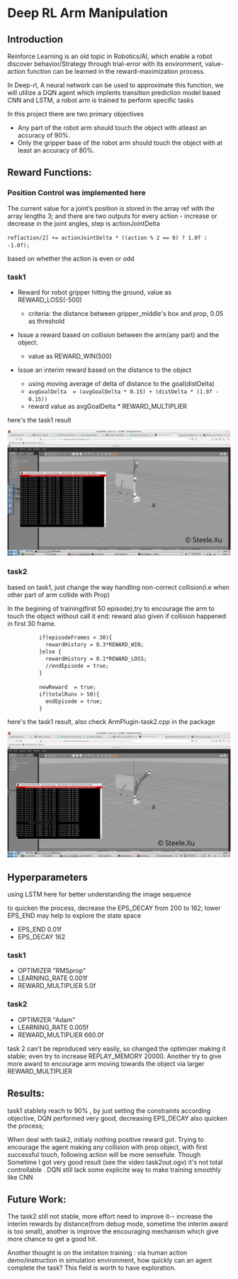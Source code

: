 # Deep RL Arm Manipulation

## Introduction

Reinforce Learning is an old topic in Robotics/AI, which enable a robot discover behavior/Strategy through trial-error with its environment, value-action function can be learned in the reward-maximization process.

In Deep-rl, A neural network can be used to approximate this function, we will utilize a DQN agent which implents transition prediction model based CNN and LSTM,  a robot arm is trained to perform specific tasks

In this project  there are two primary objectives 

* Any part of the robot arm should touch the object with atleast an accuracy of 90%.
* Only the gripper base of the robot arm should touch the object with at least an accuracy of 80%.

## Reward Functions:

###  Position Control  was implemented here 

The current value for a joint’s position is stored in the array ref with the array lengths  3; and there are two outputs for every action - increase or decrease in the joint angles, step is actionJointDelta

` ref[action/2] += actionJointDelta * ((action % 2 == 0) ? 1.0f : -1.0f); `   

based on whether the action is even or odd

### task1 

* Reward for robot gripper hitting the ground, value as REWARD_LOSS(-500)
  * criteria: the distance between  gripper_middle's box and prop, 0.05 as threshold

* Issue a reward based on collision between the arm(any part) and the object.
  * value as REWARD_WIN(500)

* Issue an interim reward based on the distance to the object
  * using moving average  of delta of distance to the goal(distDelta)
  * `avgGoalDelta  = (avgGoalDelta * 0.15) + (distDelta * (1.0f - 0.15))`
  * reward value as avgGoalDelta * REWARD_MULTIPLIER 



here's the task1 result

![task1-result][task1-result-img]


### task2

based on task1, just change the way handling non-correct collision(i.e when other part of arm collide with Prop)

In the begining of training(first 50 episode),try to encourage the arm to  touch the object without call it end: reward also given if collision happened in first 30 frame.

```
          if(episodeFrames < 30){
			rewardHistory = 0.3*REWARD_WIN;
          }else {
            rewardHistory = 0.1*REWARD_LOSS;
            //endEpisode = true;
          }

          newReward  = true;
          if(totalRuns > 50){
			endEpisode = true;
          }

```


here's the task1 result, also check ArmPlugin-task2.cpp in the package

![task2-result][task2-result-img]

## Hyperparameters

using LSTM here for better understanding the image sequence

to quicken the process, decrease the  EPS_DECAY from 200 to 162; lower EPS_END may help to explore the state space
* EPS_END 0.01f
* EPS_DECAY 162



### task1 

* OPTIMIZER "RMSprop"
* LEARNING_RATE 0.001f
* REWARD_MULTIPLIER 5.0f

### task2

* OPTIMIZER "Adam"
* LEARNING_RATE 0.005f
* REWARD_MULTIPLIER 660.0f

task 2 can't be reproduced very easily, so changed the optimizer making it stable; even try to increase REPLAY_MEMORY 20000. Another try to give more award to encourage arm moving towards the object via larger REWARD_MULTIPLIER

## Results:

task1 stablely reach to 90% , by just setting the constraints according objective, DQN performed very good, decreasing EPS_DECAY also quicken the process; 

When deal with task2, initialy nothing positive reward got. Trying to encourage the agent making any collision with prop object, with first successful touch, following action will be more   sensefule.
Though Sometime I got very good result (see the video task2out.ogv) it's not total controllable . DQN still lack some  explicite way to make training smoothly like CNN

## Future Work:

The task2 still not stable, more effort need to improve it-- increase the interim rewards by distance(from debug mode, sometime the interim award is too small), another is improve the encouraging mechanism which give more chance to get a good hit.

Another thought is on the imitation training : via human action demo/instruction in simulation environment,  how quickly can an agent complete the task? This field is worth to have exploration.


[task2-result-img]: ./docs/task2.png
[task1-result-img]: ./docs/task1.png
